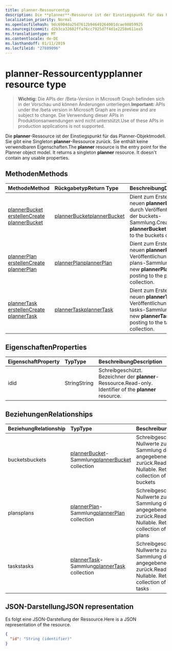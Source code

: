 ```yaml
---
title: planner-Ressourcentyp
description: Die **planner**-Ressource ist der Einstiegspunkt für das Planner-Objektmodell. Sie gibt eine Singleton **planner**-Ressource zurück.  Sie enthält keine verwendbaren Eigenschaften.
localization_priority: Normal
ms.openlocfilehash: 9dc6904da25d7612b94649264001dcae98859925
ms.sourcegitcommit: d2b3ca32602ffa76cc7925d7f4d1e2258e611ea5
ms.translationtype: MT
ms.contentlocale: de-DE
ms.lasthandoff: 01/11/2019
ms.locfileid: "27889096"
---
```

# <a name="planner-resource-type"></a><span data-ttu-id="d81ce-105">planner-Ressourcentyp</span><span class="sxs-lookup"><span data-stu-id="d81ce-105">planner resource type</span></span>

> <span data-ttu-id="d81ce-106">**Wichtig:** Die APIs der /Beta-Version in Microsoft Graph befinden sich in der Vorschau und können Änderungen unterliegen.</span><span class="sxs-lookup"><span data-stu-id="d81ce-106">**Important:** APIs under the /beta version in Microsoft Graph are in preview and are subject to change.</span></span> <span data-ttu-id="d81ce-107">Die Verwendung dieser APIs in Produktionsanwendungen wird nicht unterstützt.</span><span class="sxs-lookup"><span data-stu-id="d81ce-107">Use of these APIs in production applications is not supported.</span></span>

<span data-ttu-id="d81ce-p103">Die **planner**-Ressource ist der Einstiegspunkt für das Planner-Objektmodell. Sie gibt eine Singleton **planner**-Ressource zurück.  Sie enthält keine verwendbaren Eigenschaften.</span><span class="sxs-lookup"><span data-stu-id="d81ce-p103">The **planner** resource is the entry point for the Planner object model. It returns a singleton **planner** resource.  It doesn't contain any usable properties.</span></span>


## <a name="methods"></a><span data-ttu-id="d81ce-111">Methoden</span><span class="sxs-lookup"><span data-stu-id="d81ce-111">Methods</span></span>

| <span data-ttu-id="d81ce-112">Methode</span><span class="sxs-lookup"><span data-stu-id="d81ce-112">Method</span></span>           | <span data-ttu-id="d81ce-113">Rückgabetyp</span><span class="sxs-lookup"><span data-stu-id="d81ce-113">Return Type</span></span>    |<span data-ttu-id="d81ce-114">Beschreibung</span><span class="sxs-lookup"><span data-stu-id="d81ce-114">Description</span></span>|
|:---------------|:--------|:----------|
|[<span data-ttu-id="d81ce-115">plannerBucket erstellen</span><span class="sxs-lookup"><span data-stu-id="d81ce-115">Create plannerBucket</span></span>](../api/planner-post-buckets.md) |[<span data-ttu-id="d81ce-116">plannerBucket</span><span class="sxs-lookup"><span data-stu-id="d81ce-116">plannerBucket</span></span>](plannerbucket.md)| <span data-ttu-id="d81ce-117">Dient zum Erstellen eines neuen **plannerBucket** durch Veröffentlichung in der buckets-Sammlung.</span><span class="sxs-lookup"><span data-stu-id="d81ce-117">Create a new **plannerBucket** by posting to the buckets collection.</span></span>|
|[<span data-ttu-id="d81ce-118">plannerPlan erstellen</span><span class="sxs-lookup"><span data-stu-id="d81ce-118">Create plannerPlan</span></span>](../api/planner-post-plans.md) |[<span data-ttu-id="d81ce-119">plannerPlan</span><span class="sxs-lookup"><span data-stu-id="d81ce-119">plannerPlan</span></span>](plannerplan.md)| <span data-ttu-id="d81ce-120">Dient zum Erstellen eines neuen **plannerPlan** durch Veröffentlichung in der plans-Sammlung.</span><span class="sxs-lookup"><span data-stu-id="d81ce-120">Create a new **plannerPlan** by posting to the plans collection.</span></span>|
|[<span data-ttu-id="d81ce-121">plannerTask erstellen</span><span class="sxs-lookup"><span data-stu-id="d81ce-121">Create plannerTask</span></span>](../api/planner-post-tasks.md) |[<span data-ttu-id="d81ce-122">plannerTask</span><span class="sxs-lookup"><span data-stu-id="d81ce-122">plannerTask</span></span>](plannertask.md)| <span data-ttu-id="d81ce-123">Dient zum Erstellen einer neuen **plannerTask** durch Veröffentlichung in der tasks-Sammlung.</span><span class="sxs-lookup"><span data-stu-id="d81ce-123">Create a new **plannerTask** by posting to the tasks collection.</span></span>|

## <a name="properties"></a><span data-ttu-id="d81ce-124">Eigenschaften</span><span class="sxs-lookup"><span data-stu-id="d81ce-124">Properties</span></span>
| <span data-ttu-id="d81ce-125">Eigenschaft</span><span class="sxs-lookup"><span data-stu-id="d81ce-125">Property</span></span>     | <span data-ttu-id="d81ce-126">Typ</span><span class="sxs-lookup"><span data-stu-id="d81ce-126">Type</span></span>   |<span data-ttu-id="d81ce-127">Beschreibung</span><span class="sxs-lookup"><span data-stu-id="d81ce-127">Description</span></span>|
|:---------------|:--------|:----------|
|<span data-ttu-id="d81ce-128">id</span><span class="sxs-lookup"><span data-stu-id="d81ce-128">id</span></span>|<span data-ttu-id="d81ce-129">String</span><span class="sxs-lookup"><span data-stu-id="d81ce-129">String</span></span>| <span data-ttu-id="d81ce-p104">Schreibgeschützt. Bezeichner der **planner**-Ressource.</span><span class="sxs-lookup"><span data-stu-id="d81ce-p104">Read-only. Identifier of the **planner** resource.</span></span>|

## <a name="relationships"></a><span data-ttu-id="d81ce-132">Beziehungen</span><span class="sxs-lookup"><span data-stu-id="d81ce-132">Relationships</span></span>
| <span data-ttu-id="d81ce-133">Beziehung</span><span class="sxs-lookup"><span data-stu-id="d81ce-133">Relationship</span></span> | <span data-ttu-id="d81ce-134">Typ</span><span class="sxs-lookup"><span data-stu-id="d81ce-134">Type</span></span>   |<span data-ttu-id="d81ce-135">Beschreibung</span><span class="sxs-lookup"><span data-stu-id="d81ce-135">Description</span></span>|
|:---------------|:--------|:----------|
|<span data-ttu-id="d81ce-136">buckets</span><span class="sxs-lookup"><span data-stu-id="d81ce-136">buckets</span></span>|<span data-ttu-id="d81ce-137">[plannerBucket](plannerbucket.md)-Sammlung</span><span class="sxs-lookup"><span data-stu-id="d81ce-137">[plannerBucket](plannerbucket.md) collection</span></span>| <span data-ttu-id="d81ce-p105">Schreibgeschützt. Lässt Nullwerte zu. Gibt eine Sammlung der angegebenen einfaches zurück.</span><span class="sxs-lookup"><span data-stu-id="d81ce-p105">Read-only. Nullable. Returns a collection of the specified buckets</span></span>|
|<span data-ttu-id="d81ce-141">plans</span><span class="sxs-lookup"><span data-stu-id="d81ce-141">plans</span></span>|<span data-ttu-id="d81ce-142">[plannerPlan](plannerplan.md)-Sammlung</span><span class="sxs-lookup"><span data-stu-id="d81ce-142">[plannerPlan](plannerplan.md) collection</span></span>| <span data-ttu-id="d81ce-p106">Schreibgeschützt. Lässt Nullwerte zu. Gibt eine Sammlung der angegebenen Pläne zurück.</span><span class="sxs-lookup"><span data-stu-id="d81ce-p106">Read-only. Nullable. Returns a collection of the specified plans</span></span>|
|<span data-ttu-id="d81ce-146">tasks</span><span class="sxs-lookup"><span data-stu-id="d81ce-146">tasks</span></span>|<span data-ttu-id="d81ce-147">[plannerTask](plannertask.md)-Sammlung</span><span class="sxs-lookup"><span data-stu-id="d81ce-147">[plannerTask](plannertask.md) collection</span></span>| <span data-ttu-id="d81ce-p107">Schreibgeschützt. Lässt Nullwerte zu. Gibt eine Sammlung der angegebenen Aufgaben zurück.</span><span class="sxs-lookup"><span data-stu-id="d81ce-p107">Read-only. Nullable. Returns a collection of the specified tasks</span></span>|

## <a name="json-representation"></a><span data-ttu-id="d81ce-151">JSON-Darstellung</span><span class="sxs-lookup"><span data-stu-id="d81ce-151">JSON representation</span></span>
<span data-ttu-id="d81ce-152">Es folgt eine JSON-Darstellung der Ressource.</span><span class="sxs-lookup"><span data-stu-id="d81ce-152">Here is a JSON representation of the resource.</span></span>

<!-- {
  "blockType": "resource",
  "optionalProperties": [

  ],
  "@odata.type": "microsoft.graph.planner"
}-->

```json
{
  "id": "String (identifier)"
}

```

<!-- uuid: 8fcb5dbc-d5aa-4681-8e31-b001d5168d79
2015-10-25 14:57:30 UTC -->
<!-- {
  "type": "#page.annotation",
  "description": "planner resource",
  "keywords": "",
  "section": "documentation",
  "tocPath": ""
}-->
